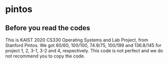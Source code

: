 # pintos

## Before you read the codes
 This is KAIST 2020 CS330 Operating Systems and Lab Project, from Stanford Pintos. 
 We got 60/60, 100/100, 74.9/75, 100/199 and 136.8/145 for project 1, 2, 3-1, 3-2 and 4, respectively.
 This code is not perfect and we do not recommend you to copy the code.
 
